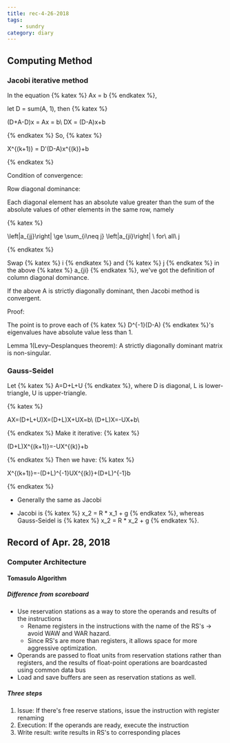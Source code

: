 ```yaml
---
title: rec-4-26-2018
tags: 
    - sundry
category: diary
---
```


## Computing Method

### Jacobi iterative method

In the equation {% katex %}
Ax = b
{% endkatex %},

let D = sum(A, 1), then
{% katex %}

(D+A-D)x = Ax = b\\
DX = (D-A)x+b

{% endkatex %}
So,
{% katex %}

X^{(k+1)} = D'(D-A)x^{(k)}+b

{% endkatex %}

Condition of convergence:

Row diagonal dominance:

Each diagonal element has an absolute value greater than the sum of the absolute values of other elements in the same row, namely

{% katex %}

\left|a_{jj}\right| \ge \sum_{i\neq j} \left|a_{ji}\right| \ for\ all\ j

{% endkatex %}

Swap {% katex %}
i
{% endkatex %} and {% katex %}
j
{% endkatex %} in the above {% katex %}
a_{ji}
{% endkatex %}, we've got the definition of column diagonal dominance.

If the above A is strictly diagonally dominant, then Jacobi method is convergent.

Proof:

The point is to prove each of {% katex %}
D^{-1}(D-A)
{% endkatex %}'s eigenvalues have absolute value less than 1.

Lemma 1(Levy–Desplanques theorem): A strictly diagonally dominant matrix is non-singular. 

### Gauss-Seidel

Let {% katex %}
A=D+L+U
{% endkatex %}, where D is diagonal, L is lower-triangle, U is upper-triangle.

{% katex %}

AX=(D+L+U)X=(D+L)X+UX=b\\
(D+L)X=-UX+b\\

{% endkatex %}
Make it iterative:
{% katex %}

(D+L)X^{(k+1)}=-UX^{(k)}+b

{% endkatex %}
Then we have:
{% katex %}

X^{(k+1)}=-(D+L)^{-1}UX^{(k)}+(D+L)^{-1}b

{% endkatex %}

* Generally the same as Jacobi

* Jacobi is {% katex %}
x_2 = R * x_1 + g
{% endkatex %}, whereas Gauss-Seidel is {% katex %}
x_2 = R * x_2 + g
{% endkatex %}.

## Record of Apr. 28, 2018

### Computer Architecture

#### Tomasulo Algorithm

##### Difference from scoreboard

* Use reservation stations as a way to store the operands and results of the instructions
  * Rename registers in the instructions with the name of the RS's -> avoid WAW and WAR hazard.
  * Since RS's are more than registers, it allows space for more aggressive optimization.
* Operands are passed to float units from reservation stations rather than registers, and the results of float-point operations are boardcasted using common data bus
* Load and save buffers are seen as reservation stations as well.

##### Three steps

1. Issue: If there's free reserve stations, issue the instruction with register renaming
2. Execution: If the operands are ready, execute the instruction
3. Write result: write results in RS's to corresponding places